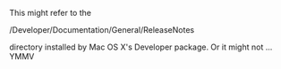 This might refer to the 

/Developer/Documentation/General/ReleaseNotes

directory installed by Mac OS X's Developer package. Or it might not ... YMMV